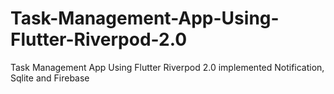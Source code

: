 # Task-Management-App-Using-Flutter-Riverpod-2.0
Task Management App Using Flutter Riverpod 2.0 implemented Notification, Sqlite and Firebase
